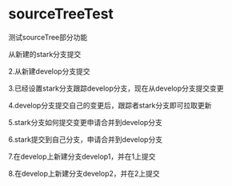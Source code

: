 # sourceTreeTest
测试sourceTree部分功能

从新建的stark分支提交

2.从新建develop分支提交

3.已经设置stark分支跟踪develop分支，现在从develop分支提交变更

4.develop分支提交自己的变更后，跟踪者stark分支即可拉取更新

5.stark分支如何提交变更申请合并到develop分支

6.stark提交到自己分支，申请合并到develop分支

7.在develop上新建分支develop1，并在1上提交

8.在develop上新建分支develop2，并在2上提交
